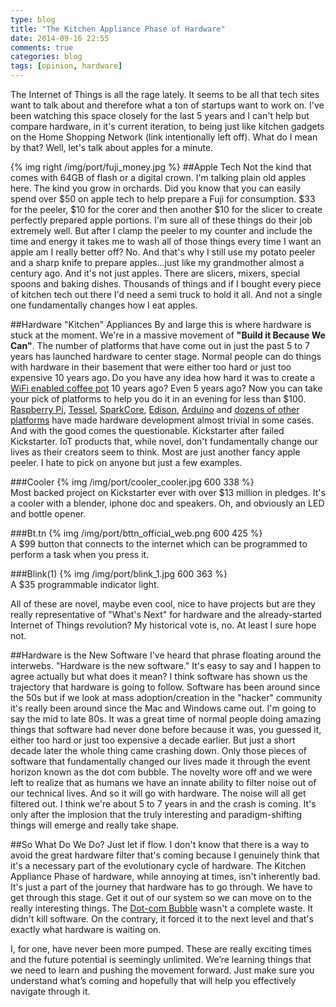 ```yaml
---
type: blog
title: "The Kitchen Appliance Phase of Hardware"
date: 2014-09-16 22:55
comments: true
categories: blog
tags: [opinion, hardware]
---
```


The Internet of Things is all the rage lately. It seems to be all that tech sites want to talk about and therefore what a ton of startups want to work on. I've been watching this space closely for the last 5 years and I can't help but compare hardware, in it's current iteration, to being just like kitchen gadgets on the Home Shopping Network (link intentionally left off). What do I mean by that? Well, let's talk about apples for a minute.
<!-- more -->

{% img right /img/port/fuji_money.jpg %}
##Apple Tech
Not the kind that comes with 64GB of flash or a digital crown. I'm talking plain old apples here. The kind you grow in orchards. Did you know that you can easily spend over $50 on apple tech to help prepare a Fuji for consumption. $33 for the peeler, $10 for the corer and then another $10 for the slicer to create perfectly prepared apple portions. I'm sure all of these things do their job extremely well. But after I clamp the peeler to my counter and include the time and energy it takes me to wash all of those things every time I want an apple am I really better off?  No. And that's why I still use my potato peeler and a sharp knife to prepare apples...just like my grandmother almost a century ago. And it's not just apples. There are slicers, mixers, special spoons and baking dishes. Thousands of things and if I bought every piece of kitchen tech out there I'd need a semi truck to hold it all. And not a single one fundamentally changes how I eat apples.


##Hardware "Kitchen" Appliances
By and large this is where hardware is stuck at the moment. We're in a massive movement of **"Build it Because We Can"**. The number of platforms that have come out in just the past 5 to 7 years has launched hardware to center stage. Normal people can do things with hardware in their basement that were either too hard or just too expensive 10 years ago. Do you have any idea how hard it was to create a [WiFi enabled coffee pot][coffee] 10 years ago? Even 5 years ago? Now you can take your pick of platforms to help you do it in an evening for less than $100. [Raspberry Pi][pi], [Tessel][tessel], [SparkCore][sparkcore], [Edison][edison], [Arduino][arduino] and [dozens of other platforms][platforms] have made hardware development almost trivial in some cases. And with the good comes the questionable. Kickstarter after failed Kickstarter. IoT products that, while novel, don't fundamentally change our lives as their creators seem to think. Most are just another fancy apple peeler. I hate to pick on anyone but just a few examples.

###Cooler
{% img /img/port/cooler_cooler.jpg 600 338 %}
<br/>
Most backed project on Kickstarter ever with over $13 million in pledges. It's a cooler with a blender, iphone doc and speakers. Oh, and obviously an LED and bottle opener.

###Bt.tn
{% img /img/port/bttn_official_web.png 600 425 %}
<br/>
A $99 button that connects to the internet which can be programmed to perform a task when you press it.

###Blink(1)
{% img /img/port/blink_1.jpg 600 363 %}
<br/>
A $35 programmable indicator light.


All of these are novel, maybe even cool, nice to have projects but are they really representative of "What's Next" for hardware and the already-started Internet of Things revolution? My historical vote is, no. At least I sure hope not.

##Hardware is the New Software
I've heard that phrase floating around the interwebs. "Hardware is the new software." It's easy to say and I happen to agree actually but what does it mean? I think software has shown us the trajectory that hardware is going to follow. Software has been around since the 50s but if we look at mass adoption/creation in the "hacker" community it's really been around since the Mac and Windows came out. I'm going to say the mid to late 80s. It was a great time of normal people doing amazing things that software had never done before because it was, you guessed it, either too hard or just too expensive a decade earlier. But just a short decade later the whole thing came crashing down. Only those pieces of software that fundamentally changed our lives made it through the event horizon known as the dot com bubble. The novelty wore off and we were left to realize that as humans we have an innate ability to filter noise out of our technical lives. And so it will go with hardware. The noise will all get filtered out. I think we're about 5 to 7 years in and the crash is coming. It's only after the implosion that the truly interesting and paradigm-shifting things will emerge and really take shape.

##So What Do We Do?
Just let if flow. I don't know that there is a way to avoid the great hardware filter that's coming because I genuinely think that it's a necessary part of the evolutionary cycle of hardware. The Kitchen Appliance Phase of hardware, while annoying at times, isn't inherently bad. It's just a part of the journey that hardware has to go through. We have to get through this stage. Get it out of our system so we can move on to the really interesting things. The [Dot-com Bubble][dotcom] wasn't a complete waste. It didn't kill software. On the contrary, it forced it to the next level and that's exactly what hardware is waiting on. 

I, for one, have never been more pumped. These are really exciting times and the future potential is seemingly unlimited. We’re learning things that we need to learn and pushing the movement forward. Just make sure you understand what’s coming and hopefully that will help you effectively navigate through it.

[pi]: http://raspberrypi.org
[tessel]: https://tessel.io/
[sparkcore]: https://www.spark.io/
[edison]: http://www.intel.com/content/www/us/en/do-it-yourself/edison.html
[arduino]: http://arduino.cc/
[cooler]: https://www.kickstarter.com/projects/ryangrepper/coolest-cooler-21st-century-cooler-thats-actually
[bttn]: http://bt.tn/
[blink]: http://blink1.thingm.com/
[coffee]: http://www.raspberrypi.org/fresh-coffee-at-mailchimp/
[dotcom]: http://en.wikipedia.org/wiki/Dot-com_bubble
[platforms]: http://postscapes.com/internet-of-things-hardware